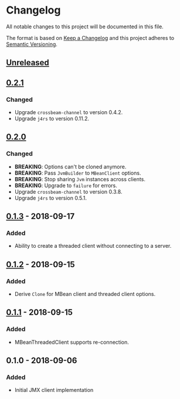# Changelog
All notable changes to this project will be documented in this file.

The format is based on [Keep a Changelog](http://keepachangelog.com/en/1.0.0/)
and this project adheres to [Semantic Versioning](http://semver.org/spec/v2.0.0.html).

## [Unreleased]
## [0.2.1]
### Changed
- Upgrade `crossbeam-channel` to version 0.4.2.
- Upgrade `j4rs` to version 0.11.2.

## [0.2.0]
### Changed
- **BREAKING**: Options can't be cloned anymore.
- **BREAKING**: Pass `JvmBuilder` to `MBeanClient` options.
- **BREAKING**: Stop sharing `Jvm` instances across clients.
- **BREAKING**: Upgrade to `failure` for errors.
- Upgrade `crossbeam-channel` to version 0.3.8.
- Upgrade `j4rs` to version 0.5.1.

## [0.1.3] - 2018-09-17
### Added
- Ability to create a threaded client without connecting to a server.

## [0.1.2] - 2018-09-15
### Added
- Derive `Clone` for MBean client and threaded client options.

## [0.1.1] - 2018-09-15
### Added
- MBeanThreadedClient supports re-connection.

## 0.1.0 - 2018-09-06
### Added
- Initial JMX client implementation


[Unreleased]: https://github.com/stefano-pogliani/jmx-rust/compare/v0.2.1...HEAD
[0.2.1]: https://github.com/stefano-pogliani/jmx-rust/compare/v0.2.0...v0.2.1
[0.2.0]: https://github.com/stefano-pogliani/jmx-rust/compare/v0.1.3...v0.2.0
[0.1.3]: https://github.com/stefano-pogliani/jmx-rust/compare/v0.1.2...v0.1.3
[0.1.2]: https://github.com/stefano-pogliani/jmx-rust/compare/v0.1.1...v0.1.2
[0.1.1]: https://github.com/stefano-pogliani/jmx-rust/compare/v0.1.0...v0.1.1
